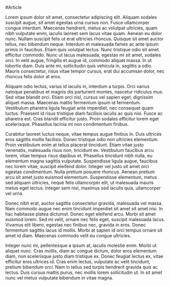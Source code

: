 #Article

Lorem ipsum dolor sit amet, consectetur adipiscing elit. Aliquam sodales suscipit augue, sit amet egestas urna cursus non. Fusce ullamcorper congue interdum. Maecenas hendrerit, metus ac volutpat ultricies, quam nibh vulputate enim, iaculis laoreet sem lacus vitae quam. Aenean eu dolor nunc. Nullam suscipit felis ut erat ultricies rhoncus. Quisque sit amet auctor tellus, nec bibendum neque. Interdum et malesuada fames ac ante ipsum primis in faucibus. Etiam quis volutpat lectus. Nunc tristique odio sit amet efficitur commodo. Nunc ut lacus malesuada, egestas mi sit amet, sodales orci. In velit augue, fringilla et augue id, commodo aliquet massa. In ut lobortis diam. Duis ante mi, sollicitudin quis vehicula in, sagittis a odio. Mauris consectetur, risus vitae tempor cursus, erat dui accumsan dolor, nec rhoncus felis dolor at eros.

Aliquam odio lectus, varius id iaculis in, interdum a turpis. Orci varius natoque penatibus et magnis dis parturient montes, nascetur ridiculus mus. Sed vitae blandit orci. Etiam orci nisl, cursus vel sapien eget, dignissim aliquet massa. Maecenas mattis fermentum ipsum id fermentum. Vestibulum pharetra ligula feugiat ante imperdiet, nec consequat quam luctus. Praesent id risus tristique diam facilisis iaculis ac quis nisi. Fusce ac pharetra est. Cras blandit efficitur justo. Proin sodales efficitur lorem eget scelerisque. Phasellus lacinia mi non condimentum finibus.

Curabitur laoreet luctus neque, vitae tempus augue finibus in. Duis ultrices eros sagittis mollis facilisis. Donec tristique odio non ultricies elementum. Proin vestibulum enim at tellus placerat tincidunt. Etiam vitae justo venenatis, malesuada risus non, tincidunt ex. Vestibulum faucibus arcu lorem, vitae tempus risus dapibus et. Phasellus tincidunt nibh nulla, eu elementum magna sagittis vulputate. Suspendisse ligula augue, faucibus nec lorem vitae, suscipit eleifend dolor. Integer vel justo sit amet orci egestas condimentum. Nulla pretium posuere rhoncus. Aenean pretium arcu sit amet justo euismod elementum. Suspendisse elementum, metus sed aliquam ultricies, neque felis ullamcorper elit, ut malesuada mauris metus eget lectus. Integer sem nisl, maximus sed iaculis quis, ullamcorper vel urna.

Donec nibh erat, auctor sagittis consectetur gravida, malesuada vel massa. Nam commodo augue nec enim tincidunt imperdiet sit amet sit amet nisi. In hac habitasse platea dictumst. Donec eget eleifend arcu. Morbi sit amet euismod lorem. Sed mi velit, ornare nec felis eget, suscipit malesuada lacus. Vivamus elit libero, egestas nec finibus nec, gravida in eros. Donec fermentum sagittis lacus id mollis. Morbi at sapien id orci tempus ornare sit amet id diam. Maecenas commodo velit eu congue ultricies.

Integer nunc mi, pellentesque a ipsum at, iaculis molestie enim. Morbi ut aliquet nunc. Cras mollis, diam ac congue dictum, dolor eros elementum diam, non scelerisque justo diam tristique ex. Donec feugiat lectus ex, vitae efficitur eros ultrices id. Cras enim lectus, vulputate ac velit tincidunt, pretium bibendum orci. Nam in tellus sed turpis hendrerit gravida quis ac lectus. Duis cursus mattis purus, nec mollis lorem sollicitudin ut. In sit amet nunc vel metus vulputate bibendum in vitae magna.

